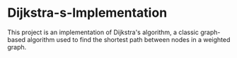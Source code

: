 # Dijkstra-s-Implementation
This project is an implementation of Dijkstra's algorithm, a classic graph-based algorithm used to find the shortest path between nodes in a weighted graph.
